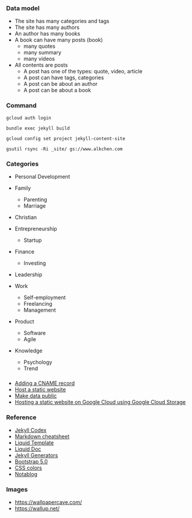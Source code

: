 ### Data model
  - The site has many categories and tags
  - The site has many authors
  - An author has many books
  - A book can have many posts (book)
    - many quotes
    - many summary
    - many videos
  - All contents are posts
    - A post has one of the types: quote, video, article
    - A post can have tags, categories
    - A post can be about an author
    - A post can be about a book

### Command

`gcloud auth login`

`bundle exec jekyll build`

`gcloud config set project jekyll-content-site`

`gsutil rsync -Ri _site/ gs://www.alkchen.com`

### Categories
  - Personal Development
  - Family
    - Parenting
    - Marriage
  - Christian  
  
  - Entrepreneurship  
    - Startup

  - Finance
    - Investing

  - Leadership
  
  - Work    
    - Self-employment
    - Freelancing
    - Management    

  - Product
    - Software 
    - Agile

  - Knowledge
    - Psychology
    - Trend

###
  - [Adding a CNAME record](https://cloud.google.com/identity/docs/add-cname?hl=en_US)
  - [Host a static website](https://cloud.google.com/storage/docs/hosting-static-website)
  - [Make data public](https://cloud.google.com/storage/docs/access-control/making-data-public)
  - [Hosting a static website on Google Cloud using Google Cloud Storage](https://medium.com/google-cloud/hosting-a-static-website-on-google-cloud-using-google-cloud-storage-ddebcdcc8d5b)

### Reference
  - [Jekyll Codex](https://jekyllcodex.org/)
  - [Markdown cheatsheet](https://www.markdownguide.org/cheat-sheet/)
  - [Liquid Template](https://shopify.github.io/liquid)
  - [Liquid Doc](https://shopify.dev/api/liquid)
  - [Jekyll Generators](https://jekyllrb.com/docs/plugins/generators/)
  - [Bootstrap 5.0](https://getbootstrap.com/docs/5.0/)
  - [CSS colors](https://www.w3schools.com/cssref/css_colors.asp)
  - [Notablog](https://github.com/dragonman225/notablog#Getting-Started)

### Images
  - https://wallpapercave.com/
  - https://wallup.net/

